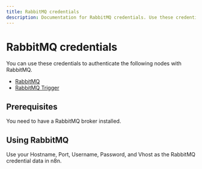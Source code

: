 ```yaml
---
title: RabbitMQ credentials
description: Documentation for RabbitMQ credentials. Use these credentials to authenticate RabbitMQ in n8n, a workflow automation platform.
---
```


# RabbitMQ credentials

You can use these credentials to authenticate the following nodes with RabbitMQ.

- [RabbitMQ](/integrations/builtin/app-nodes/n8n-nodes-base.rabbitmq/)
- [RabbitMQ Trigger](/integrations/builtin/trigger-nodes/n8n-nodes-base.rabbitmqtrigger/)

## Prerequisites

You need to have a RabbitMQ broker installed.

## Using RabbitMQ

Use your Hostname, Port, Username, Password, and Vhost as the RabbitMQ credential data in n8n.

